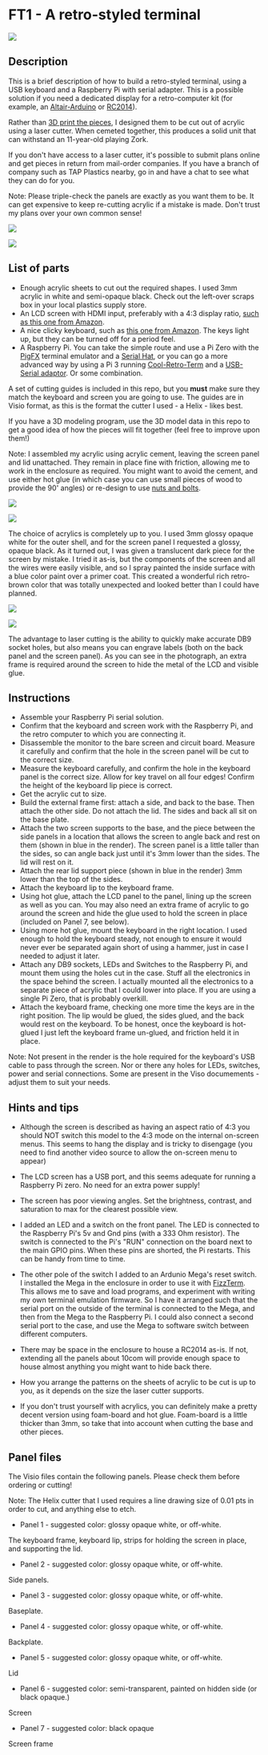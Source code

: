 # FT1 - A retro-styled terminal


![](photo1.jpg)

## Description

This is a brief description of how to build a retro-styled terminal, using a USB keyboard and a Raspberry Pi with serial adapter. This is a possible solution if you need a dedicated display for a retro-computer kit (for example, an [Altair-Arduino](https://www.altairduino.com) or [RC2014](https://rc2014.co.uk)).

Rather than [3D print the pieces](https://blog.hackster.io/a-full-sized-fallout-style-rpi-terminal-e2cbc366ee05), I designed them to be cut out of acrylic using a laser cutter. When cemeted together, this produces a solid unit that can withstand an 11-year-old playing Zork.

If you don't have access to a laser cutter, it's possible to submit plans online and get pieces in return from mail-order companies. If you have a branch of company such as TAP Plastics nearby, go in and have a chat to see what they can do for you. 

Note: Please triple-check the panels are exactly as you want them to be. It can get expensive to keep re-cutting acrylic if a mistake is made. Don't trust my plans over your own common sense!

![](render01.png)

![](render02.png)

## List of parts

* Enough acrylic sheets to cut out the required shapes. I used 3mm acrylic in white and semi-opaque black. Check out the left-over scraps box in your local plastics supply store.
* An LCD screen with HDMI input, preferably with a 4:3 display ratio, [such as this one from Amazon](https://www.amazon.com/gp/product/B01FHDL1DE).
* A nice clicky keyboard, such as [this one from Amazon](https://www.amazon.com/gp/product/B071W16NVZ). The keys light up, but they can be turned off for a period feel.
* A Raspberry Pi. You can take the simple route and use a Pi Zero with the [PigFX](https://github.com/fbergama/pigfx) terminal emulator and a [Serial Hat](https://thepihut.com/products/serial-pizero?variant=26469111240), or you can go a more advanced way by using a Pi 3 running [Cool-Retro-Term](https://github.com/Swordfish90/cool-retro-term) and a [USB-Serial adaptor](https://thepihut.com/products/adafruit-usb-serial-converter-ft232rl). Or some combination.

A set of cutting guides is included in this repo, but you **must** make sure they match the keyboard and screen you are going to use. The guides are in Visio format, as this is the format the cutter I used - a Helix - likes best. 

If you have a 3D modeling program, use the 3D model data in this repo to get a good idea of how the pieces will fit together (feel free to improve upon them!)

Note: I assembled my acrylic using acrylic cement, leaving the screen panel and lid unattached. They remain in place fine with friction, allowing me to work in the enclosure as required. You might want to avoid the cement, and use either hot glue (in which case you can use small pieces of wood to provide the 90' angles) or re-design to use [nuts and bolts](https://www.instructables.com/id/How-to-Make-Anything-Using-Acrylic-and-Machine-Sc/).

![](render03.png)

![](render04.png)

The choice of acrylics is completely up to you. I used 3mm glossy opaque white for the outer shell, and for the screen panel I requested a glossy, opaque black. As it turned out, I was given a translucent dark piece for the screen by mistake. I tried it as-is, but the components of the screen and all the wires were easily visible, and so I spray painted the inside surface with a blue color paint over a primer coat. This created a wonderful rich retro-brown color that was totally unexpected and looked better than I could have planned.

![](photo2.jpg)

![](photo3.jpg)

The advantage to laser cutting is the ability to quickly make accurate DB9 socket holes, but also means you can engrave labels (both on the back panel and the screen panel). As you can see in the photograph, an extra frame is required around the screen to hide the metal of the LCD and visible glue.

## Instructions

* Assemble your Raspberry Pi serial solution.
* Confirm that the keyboard and screen work with the Raspberry Pi, and the retro computer to which you are connecting it.
* Disassemble the monitor to the bare screen and circuit board. Measure it carefully and confirm that the hole in the screen panel will be cut to the correct size. 
* Measure the keyboard carefully, and confirm the hole in the keyboard panel is the correct size. Allow for key travel on all four edges! Confirm the height of the keyboard lip piece is correct.
* Get the acrylic cut to size.
* Build the external frame first: attach a side, and back to the base. Then attach the other side. Do not attach the lid. The sides and back all sit on the base plate.
* Attach the two screen supports to the base, and the piece between the side panels in a location that allows the screen to angle back and rest on them (shown in blue in the render). The screen panel is a little taller than the sides, so can angle back just until it's 3mm lower than the sides. The lid will rest on it.
* Attach the rear lid support piece (shown in blue in the render) 3mm lower than the top of the sides.
* Attach the keyboard lip to the keyboard frame.
* Using hot glue, attach the LCD panel to the panel, lining up the screen as well as you can. You may also need an extra frame of acrylic to go around the screen and hide the glue used to hold the screen in place (included on Panel 7, see below).
* Using more hot glue, mount the keyboard in the right location. I used enough to hold the keyboard steady, not enough to ensure it would never ever be separated again short of using a hammer, just in case I needed to adjust it later.
* Attach any DB9 sockets, LEDs and Switches to the Raspberry Pi, and mount them using the holes cut in the case. Stuff all the electronics in the space behind the screen. I actually mounted all the electronics to a separate piece of acrylic that I could lower into place. If you are using a single Pi Zero, that is probably overkill.
* Attach the keyboard frame, checking one more time the keys are in the right position. The lip would be glued, the sides glued, and the back would rest on the keyboard. To be honest, once the keyboard is hot-glued I just left the keyboard frame un-glued, and friction held it in place.

Note: Not present in the render is the hole required for the keyboard's USB cable to pass through the screen. Nor or there any holes for LEDs, switches, power and serial connections. Some are present in the Viso documements - adjust them to suit your needs.

## Hints and tips

* Although the screen is described as having an aspect ratio of 4:3 you should NOT switch this model to the 4:3 mode on the internal on-screen menus. This seems to hang the display and is tricky to disengage (you need to find another video source to allow the on-screen menu to appear)

* The LCD screen has a USB port, and this seems adequate for running a Raspberry Pi zero. No need for an extra power supply!

* The screen has poor viewing angles. Set the brightness, contrast, and saturation to max for the clearest possible view.

* I added an LED and a switch on the front panel. The LED is connected to the Raspberry Pi's 5v and Gnd pins (with a 333 Ohm resistor). The switch is connected to the Pi's "RUN" connection on the board next to the main GPIO pins. When these pins are shorted, the Pi restarts. This can be handy from time to time.

* The other pole of the switch I added to an Ardunio Mega's reset switch. I installed the Mega in the enclosure in order to use it with [FizzTerm](https://github.com/GrantMeStrength/FizzTerm). This allows me to save and load programs, and experiment with writing my own terminal emulation firmware. So I have it arranged such that the serial port on the outside of the terminal is connected to the Mega, and then from the Mega to the Raspberry Pi. I could also connect a second serial port to the case, and use the Mega to software switch between different computers.

* There may be space in the enclosure to house a RC2014 as-is. If not, extending all the panels about 10com will provide enough space to house almost anything you might want to hide back there.

* How you arrange the patterns on the sheets of acrylic to be cut is up to you, as it depends on the size the laser cutter supports.

* If you don't trust yourself with acrylics, you can definitely make a pretty decent version using foam-board and hot glue. Foam-board is a little thicker than 3mm, so take that into account when cutting the base and other pieces.

## Panel files

The Visio files contain the following panels. Please check them before ordering or cutting! 

Note: The Helix cutter that I used requires a line drawing size of 0.01 pts in order to cut, and anything else to etch.

* Panel 1 - suggested color: glossy opaque white, or off-white.

The keyboard frame, keyboard lip, strips for holding the screen in place, and supporting the lid.

* Panel 2 - suggested color: glossy opaque white, or off-white.

Side panels.

* Panel 3 - suggested color: glossy opaque white, or off-white.

Baseplate.

* Panel 4 - suggested color: glossy opaque white, or off-white.

Backplate.

* Panel 5 - suggested color: glossy opaque white, or off-white.

Lid

* Panel 6 - suggested color: semi-transparent, painted on hidden side (or black opaque.)

Screen 

* Panel 7 - suggested color: black opaque

Screen frame

